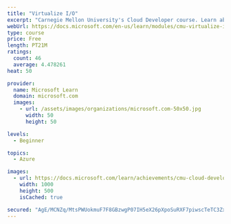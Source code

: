 ```yaml
---
title: "Virtualize I/O"
excerpt: "Carnegie Mellon University's Cloud Developer course. Learn about how computer input/output is virtualized. Covers I/O basics and a case study of virtualizing I/O."
webUrl: https://docs.microsoft.com/en-us/learn/modules/cmu-virtualize-input-output/
type: course
price: Free
length: PT21M
ratings:
  count: 46
  average: 4.478261
heat: 50

provider:
  name: Microsoft Learn
  domain: microsoft.com
  images:
    - url: /assets/images/organizations/microsoft.com-50x50.jpg
      width: 50
      height: 50

levels:
  - Beginner

topics:
  - Azure

images:
  - url: https://docs.microsoft.com/learn/achievements/cmu-cloud-developer/resource-virtualization-input-output-social.png
    width: 1000
    height: 500
    isCached: true

secured: "AgE/MCNZq/MtsPWUokmuF7F8GBzwgP07IH5eX26pXpoSuRXF7piwscTeTC3Zx96GKJDWRxTOj5DEHqeTuDXKOp/SD5fGylBJsB9MAf3SV06kV2dMwuOxpzwIkkdX3wZ/IzB/66AzDdq8ihSOfYREPd078HyQl6KhGvvRf3Q38TpdxQLQUAyQAbcAtBWLJ3mT//cL0+9Q/F//izEbJW5YpcWwUAFjCnZlvHKWGmrm0sfWbmajXkEpE5YZNPaZEDWOHdRMVK4doBGijpFd138BV6sUrcdvBDPm9O8B7Xd5v1Y4h9HaRy01ER3qychvu8WdjDdiyatNk5QxTzYzwEfEEDgI8OHXOVzg8jwlx7UGBme6gklmhuF2av5nuLjJuzUFYAy+BDwN5hUmes/fLN8mtdfoogMSkfZh3AsvK8WmRpo=;T0imNDgup8tRBesl/2FEbQ=="
---
```


